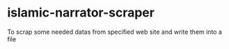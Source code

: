 # islamic-narrator-scraper
To scrap some needed datas from specified web site and write them into a file 
